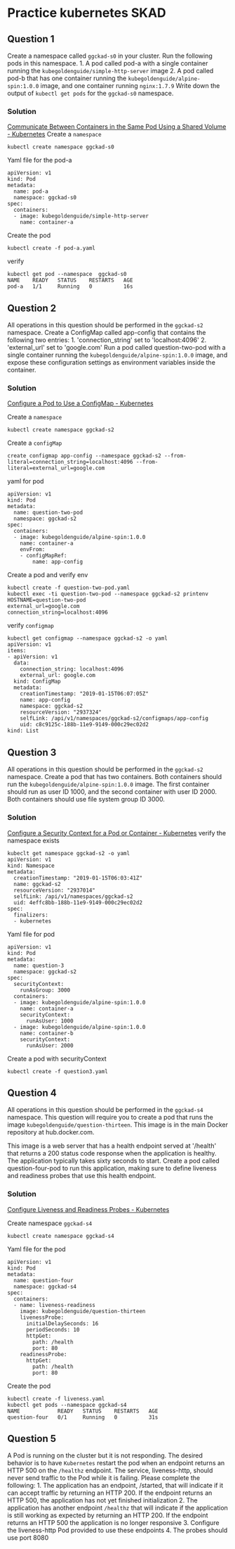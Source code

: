 # Practice kubernetes SKAD 
## Question 1
Create a namespace called `ggckad-s0` in your cluster.
Run the following pods in this namespace.
		1. A pod called pod-a with a single container running the `kubegoldenguide/simple-http-server` image
		2. A pod called pod-b that has one container running the `kubegoldenguide/alpine-spin:1.0.0` image, and one container running `nginx:1.7.9`
Write down the output of `kubectl get pods` for the `ggckad-s0` namespace.

### Solution
[Communicate Between Containers in the Same Pod Using a Shared Volume - Kubernetes](https://kubernetes.io/docs/tasks/access-application-cluster/communicate-containers-same-pod-shared-volume/)
Create a `namespace`
```
kubectl create namespace ggckad-s0	
```

Yaml file for the pod-a
``` 
apiVersion: v1
kind: Pod
metadata:
  name: pod-a
  namespace: ggckad-s0
spec:
  containers:
  - image: kubegoldenguide/simple-http-server
    name: container-a
```

Create the pod
```
kubectl create -f pod-a.yaml
```

verify
```
kubectl get pod --namespace  ggckad-s0
NAME    READY   STATUS    RESTARTS   AGE
pod-a   1/1     Running   0          16s
```


##  Question 2
All operations in this question should be performed in the `ggckad-s2` namespace.
Create a ConfigMap called app-config that contains the following two entries:
		1. 'connection_string' set to 'localhost:4096'
		2. 'external_url' set to 'google.com'
Run a pod called question-two-pod with a single container running the `kubegoldenguide/alpine-spin:1.0.0` image, and expose these configuration settings as environment variables inside the container.

### Solution 
[Configure a Pod to Use a ConfigMap - Kubernetes](https://kubernetes.io/docs/tasks/configure-pod-container/configure-pod-configmap/)

Create a `namespace`
```
kubectl create namespace ggckad-s2 
```

Create a `configMap`
```
create configmap app-config --namespace ggckad-s2 --from-literal=connection_string=localhost:4096 --from-literal=external_url=google.com
```

yaml for pod 
```
apiVersion: v1
kind: Pod
metadata:
  name: question-two-pod
  namespace: ggckad-s2
spec:
  containers:
  - image: kubegoldenguide/alpine-spin:1.0.0
    name: container-a
    envFrom:
    - configMapRef:
        name: app-config
```

Create a pod and verify env
```
kubectl create -f question-two-pod.yaml
kubectl exec -ti question-two-pod --namespace ggckad-s2 printenv
HOSTNAME=question-two-pod
external_url=google.com
connection_string=localhost:4096
```


verify `configmap` 

```
kubectl get configmap --namespace ggckad-s2 -o yaml
apiVersion: v1
items:
- apiVersion: v1
  data:
    connection_string: localhost:4096
    external_url: google.com
  kind: ConfigMap
  metadata:
    creationTimestamp: "2019-01-15T06:07:05Z"
    name: app-config
    namespace: ggckad-s2
    resourceVersion: "2937324"
    selfLink: /api/v1/namespaces/ggckad-s2/configmaps/app-config
    uid: c8c9125c-188b-11e9-9149-000c29ec02d2
kind: List
```


## Question 3
All operations in this question should be performed in the `ggckad-s2` namespace. Create a pod that has two containers. Both containers should run the `kubegoldenguide/alpine-spin:1.0.0` image. The first container should run as user ID 1000, and the second container with user ID 2000. Both containers should use file system group ID 3000.

### Solution
[Configure a Security Context for a Pod or Container - Kubernetes](https://kubernetes.io/docs/tasks/configure-pod-container/security-context/)
verify the namespace exists 
```
kubeclt get namespace ggckad-s2 -o yaml
apiVersion: v1
kind: Namespace
metadata:
  creationTimestamp: "2019-01-15T06:03:41Z"
  name: ggckad-s2
  resourceVersion: "2937014"
  selfLink: /api/v1/namespaces/ggckad-s2
  uid: 4effc8bb-188b-11e9-9149-000c29ec02d2
spec:
  finalizers:
  - kubernetes
```

Yaml file for pod 
```
apiVersion: v1
kind: Pod
metadata:
  name: question-3
  namespace: ggckad-s2
spec:
  securityContext:
    runAsGroup: 3000
  containers:
  - image: kubegoldenguide/alpine-spin:1.0.0
    name: container-a
    securityContext:
      runAsUser: 1000
  - image: kubegoldenguide/alpine-spin:1.0.0
    name: container-b
    securityContext:
      runAsUser: 2000
```

Create a pod with securityContext
```
kubectl create -f question3.yaml
```

## Question 4
All operations in this question should be performed in the `ggckad-s4` namespace. This question will require you to create a pod that runs the image `kubegoldenguide/question-thirteen`. This image is in the main Docker repository at hub.docker.com. 

This image is a web server that has a health endpoint served at '/health' that returns a 200 status code response when the application is healthy. The application typically takes sixty seconds to start. Create a pod called question-four-pod to run this application, making sure to define liveness and readiness probes that use this health endpoint.


### Solution
[Configure Liveness and Readiness Probes - Kubernetes](https://kubernetes.io/docs/tasks/configure-pod-container/configure-liveness-readiness-probes/)

Create namespace  `ggckad-s4`

```
kubectl create namespace ggckad-s4
```

Yaml file for the pod 
```
apiVersion: v1
kind: Pod
metadata:
  name: question-four
  namespace: ggckad-s4
spec:
  containers:
  - name: liveness-readiness
    image: kubegoldenguide/question-thirteen
    livenessProbe:
      initialDelaySeconds: 16
      periodSeconds: 10
      httpGet:
        path: /health
        port: 80
    readinessProbe:
      httpGet:
        path: /health
        port: 80
```

Create the pod 
```
kubectl create -f liveness.yaml
kubectl get pods --namespace ggckad-s4
NAME            READY   STATUS    RESTARTS   AGE
question-four   0/1     Running   0          31s
```


## Question 5 

A Pod is running on the cluster but it is not responding.
The desired behavior is to have `Kubernetes` restart the pod when an endpoint returns an HTTP 500 on the `/healthz` endpoint. The service, liveness-http, should never send traffic to the Pod while it is failing. Please complete the following:
		1. The application has an endpoint, /started, that will indicate if it can accept traffic by returning an HTTP 200. If the endpoint returns an HTTP 500, the application has not yet finished initialization
		2. The application has another endpoint `/healthz` that will indicate if the application is still working as expected by returning an HTTP 200. If the endpoint returns an HTTP 500 the application is no longer responsive
		3. Configure the liveness-http Pod provided to use these endpoints
		4. The probes should use port 8080


